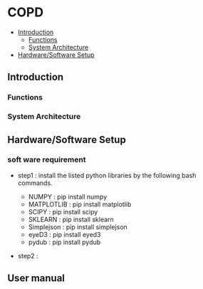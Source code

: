 # COPD
* [Introduction](#introduction)
  * [Functions](#functions)
  * [System Architecture](#system-architecture) 
* [Hardware/Software Setup](#hardwaresoftware-setup)
  
## Introduction
### Functions
### System Architecture

## Hardware/Software Setup  
### soft ware requirement
* step1 : install the listed python libraries by the following bash commands.
  * NUMPY : pip install numpy
  * MATPLOTLIB : pip install matplotlib
  * SCIPY : pip install scipy
  * SKLEARN : pip install sklearn
  * Simplejson : pip install simplejson
  * eyeD3 : pip install eyed3
  * pydub : pip install pydub
  
* step2 : 


## User manual
